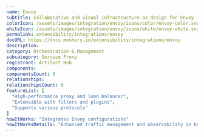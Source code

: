 ```yaml
---
name: Envoy
subtitle: Collaborative and visual infrastructure as design for Envoy
colorIcon: /assets/images/integration/envoy/icons/color/envoy-color.svg
whiteIcon: /assets/images/integration/envoy/icons/white/envoy-white.svg
permalink: extensibility/integrations/envoy
docURL: https://docs.meshery.io/extensibility/integrations/envoy
description: 
category: Orchestration & Management
subcategory: Service Proxy
registrant: Artifact Hub
components: 
componentsCount: 0
relationships: 
relationshipsCount: 0
featureList: [
  "High-performance proxy and load balancer",
  "Extensible with filters and plugins",
  "Supports various protocols"
]
howItWorks: "Integrates Envoy configurations"
howItWorksDetails: "Enhanced traffic management and observability in Kubernetes"
---
```

